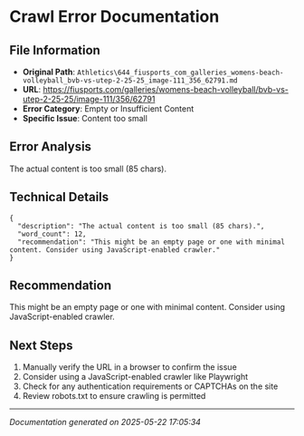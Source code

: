 # Crawl Error Documentation

## File Information
- **Original Path**: `Athletics\644_fiusports_com_galleries_womens-beach-volleyball_bvb-vs-utep-2-25-25_image-111_356_62791.md`
- **URL**: https://fiusports.com/galleries/womens-beach-volleyball/bvb-vs-utep-2-25-25/image-111/356/62791
- **Error Category**: Empty or Insufficient Content
- **Specific Issue**: Content too small

## Error Analysis
The actual content is too small (85 chars).

## Technical Details
```
{
  "description": "The actual content is too small (85 chars).",
  "word_count": 12,
  "recommendation": "This might be an empty page or one with minimal content. Consider using JavaScript-enabled crawler."
}
```

## Recommendation
This might be an empty page or one with minimal content. Consider using JavaScript-enabled crawler.

## Next Steps
1. Manually verify the URL in a browser to confirm the issue
2. Consider using a JavaScript-enabled crawler like Playwright
3. Check for any authentication requirements or CAPTCHAs on the site
4. Review robots.txt to ensure crawling is permitted

---
*Documentation generated on 2025-05-22 17:05:34*
